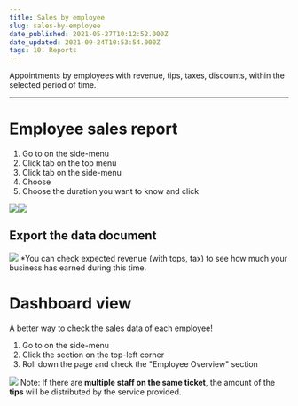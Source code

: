 ```yaml
---
title: Sales by employee
slug: sales-by-employee
date_published: 2021-05-27T10:12:52.000Z
date_updated: 2021-09-24T10:53:54.000Z
tags: 10. Reports
---
```


Appointments by employees with revenue, tips, taxes, discounts, within the selected period of time.

---

# Employee sales report

1. Go to **<Report>** on the side-menu
2. Click **<Reports>** tab on the top menu
3. Click **<Sales>** tab on the side-menu
4. Choose **<Sales by employee>**
5. Choose the duration you want to know and click **<Run report>**

![](__GHOST_URL__/content/images/2021/09/CleanShot-2021-09-16-at-18.42.58.png)![](__GHOST_URL__/content/images/2021/09/CleanShot-2021-09-16-at-18.44.53.gif)
## Export the data document
![](__GHOST_URL__/content/images/2021/09/CleanShot-2021-09-16-at-18.46.23.png)
*You can check expected revenue (with tops, tax) to see how much your business has earned during this time.

# Dashboard view

A better way to check the sales data of each employee!

1. Go to **<Report>** on the side-menu
2. Click the **<Dashboard>** section on the top-left corner
3. Roll down the page and check the "Employee Overview" section

![](__GHOST_URL__/content/images/2021/09/CleanShot-2021-09-15-at-10.59.49.png)
Note: If there are **multiple staff on the same ticket**, the amount of the **tips** will be distributed by the service provided.
